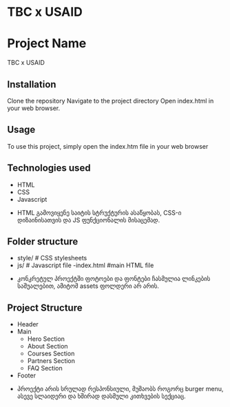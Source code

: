 # TBC x USAID
 
# Project Name 
TBC x USAID

## Installation
Clone the repository 
Navigate to the project directory
Open index.html in your web browser. 

## Usage 
To use this project, simply open the index.htm file in your web browser

## Technologies used
- HTML
- CSS
- Javascript
  
* HTML გამოვიყენე საიტის სტრუქტურის ასაწყობას, CSS-ი დიზაინისათვის და JS ფუნქციონალის მისაცემად. 

## Folder structure 
- style/    # CSS stylesheets
- js/  # Javascript file
-index.html    #main HTML file

* კონკრეტულ პროექტში ფოტოები და ფონტები ჩასმულია ლინკების საშუალებით, ამიტომ assets ფოლდერი არ არის.
  
## Project Structure
- Header
- Main
  - Hero Section
  - About Section
  - Courses Section
  - Partners Section
  - FAQ Section
- Footer

* პროექტი არის სრულად რესპონსიული, მუშაობს როგორც burger menu, ასევე სლაიდერი და ხშირად დასმული კითხვების სექციაც.

